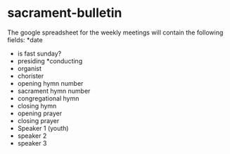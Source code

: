 # sacrament-bulletin

The google spreadsheet for the weekly meetings will contain the following fields:
*date	
* is fast sunday?	
* presiding	
*conducting	
* organist	
* chorister	
* opening hymn number	
* sacrament hymn number	
* congregational hymn	
* closing hymn	
* opening prayer	
* closing prayer	
* Speaker 1 (youth)	
* speaker 2	
* speaker 3
